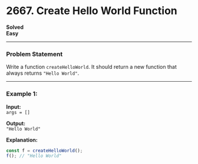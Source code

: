 # 2667. Create Hello World Function

**Solved**  
**Easy**  

---

### Problem Statement

Write a function `createHelloWorld`. It should return a new function that always returns `"Hello World"`.

---

### Example 1:

**Input:**  
`args = []`  

**Output:**  
`"Hello World"`  

**Explanation:**  
```javascript
const f = createHelloWorld();
f(); // "Hello World"
